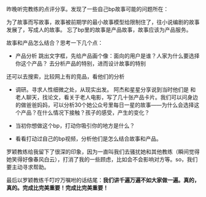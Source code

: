 昨晚听完教练的点评分享。发现了一些自己bp故事可能的问题所在：  

为了故事而写故事，故事被前期学的最小故事模型给限制住了，往小说编剧的故事发展了，写成人的故事。
忘了bp里的故事是产品故事，故事应该为产品服务。

故事和产品怎么结合？思考一下几个点：
- 产品分析
跳出文字框，先给产品画个像：面向的用户是谁？人家为什么要选择你这个产品？
去分析产品的特别，进而设计故事的特别

还可以去搜索，比较网上有的竞品，看他们的分析

- 调研。寻求人性细微之处，从现实出发。
阿杰和星星分享说到当时他们是 和老人聊天，找论文，看关于老人电影，写了几十张产品卡片。我们可以问身边的做爸爸妈妈，可以分析30个她公众号里每日一星的故事——为什么会选择这个产品？在什么情况下接触？孩子的感受，产生的变化？

- 当初你想做这个bp，打动你吸引你的地方是什么？

- 看看打动过自己的bp视频，分析他们是怎么结合故事和产品。

罗颖教练给我留下了很深的印象，因为一直叫我们去骚扰她和其他教练（瞬间觉得她笑得好像春风白云），打消了我的一些顾虑，比如会不会影响对方等。so，我们要主动寻求帮助。

最后以罗颖教练千叮咛万嘱咐的话结尾：**我们讲千遍万遍不如大家做一遍。真的，真的。完成比完美重要！完成比完美重要！**
